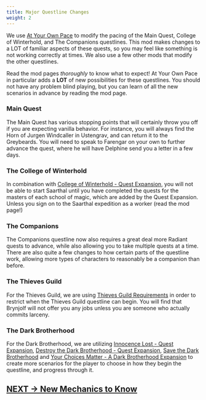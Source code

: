 ```yaml
---
title: Major Questline Changes
weight: 2
---
```

We use [At Your Own Pace](https://www.nexusmods.com/skyrimspecialedition/mods/52704) to modify the pacing of the Main Quest, College of Winterhold, and The Companions questlines. This mod makes changes to a LOT of familiar aspects of these quests, so you may feel like something is not working correctly at times. We also use a few other mods that modify the other questlines.

Read the mod pages *thoroughly* to know what to expect! At Your Own Pace in particular adds a **LOT** of new possibilities for these questlines. You should not have any problem blind playing, but you can learn of all the new scenarios in advance by reading the mod page.

### Main Quest

The Main Quest has various stopping points that will certainly throw you off if you are expecting vanilla behavior. For instance, you will always find the Horn of Jurgen Windcaller in Ustengrav, and can return it to the Greybeards. You will need to speak to Farengar on your own to further advance the quest, where he will have Delphine send you a letter in a few days.

### The College of Winterhold

In combination with [College of Winterhold - Quest Expansion](https://www.nexusmods.com/skyrimspecialedition/mods/66666), you will not be able to start Saarthal until you have completed the quests for the masters of each school of magic, which are added by the Quest Expansion. Unless you sign on to the Saarthal expedition as a worker (read the mod page!)

### The Companions

The Companions questline now also requires a great deal more Radiant quests to advance, while also allowing you to take multiple quests at a time. There are also quite a few changes to how certain parts of the questline work, allowing more types of characters to reasonably be a companion than before.

### The Thieves Guild

For the Thieves Guild, we are using [Thieves Guild Requirements](https://www.nexusmods.com/skyrimspecialedition/mods/33256) in order to restrict when the Thieves Guild questline can begin. You will find that Brynjolf will not offer you any jobs unless you are someone who actually commits larceny.

### The Dark Brotherhood

For the Dark Brotherhood, we are utilizing [Innocence Lost - Quest Expansion](https://www.nexusmods.com/skyrimspecialedition/mods/80974), [Destroy the Dark Brotherhood - Quest Expansion](https://www.nexusmods.com/skyrimspecialedition/mods/118229), [Save the Dark Brotherhood](https://www.nexusmods.com/skyrimspecialedition/mods/33461) and [Your Choices Matter - A Dark Brotherhood Expansion](https://www.nexusmods.com/skyrimspecialedition/mods/46871) to create more scenarios for the player to choose in how they begin the questline, and progress through it.

## [NEXT -> New Mechanics to Know](../newmechanics)
